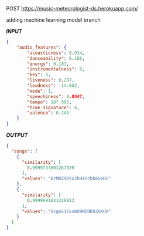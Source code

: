 POST https://music-meteorologist-ds.herokuapp.com/

adding machine learning model branch

***INPUT***
```json
{
    "audio_features": {
        "acousticness": 0.934,
        "danceability": 0.186,
        "energy": 0.107,
        "instrumentalness": 0,
        "key": 5,
        "liveness": 0.297,
        "loudness": -14.802,
        "mode": 1,
        "speechiness": 0.0347,
        "tempo": 107.095,
        "time_signature": 4,
        "valence": 0.149
    }
}
```

***OUTPUT***
```json
{
  "songs": [
    {
      "similarity": [
        0.9999733801267939
      ],
      "values": "6rMRZ9DtxJhH1Ycbk6VeDi"
    },
    {
      "similarity": [
        0.9999691841226913
      ],
      "values": "6cgoS3EosBd9MZOK8Z6KOV"
    }
  ]
}
```

